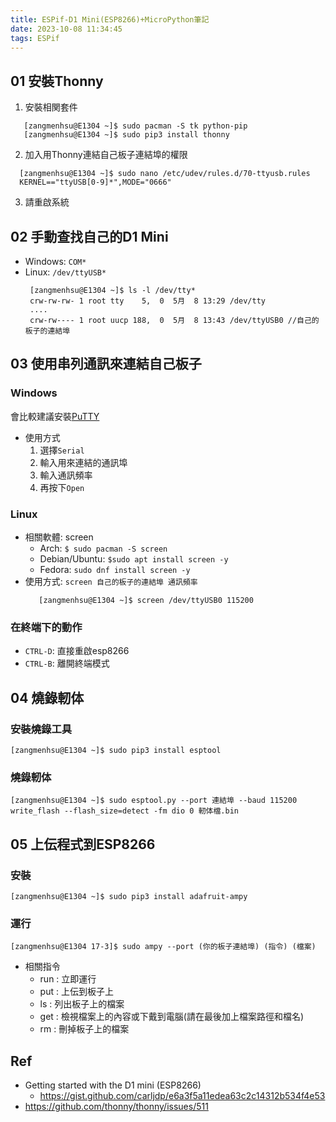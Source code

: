 ```yaml
---
title: ESPif-D1 Mini(ESP8266)+MicroPython筆記
date: 2023-10-08 11:34:45
tags: ESPif
---
```


## 01 安裝Thonny
1. 安裝相関套件
  ```
     [zangmenhsu@E1304 ~]$ sudo pacman -S tk python-pip
     [zangmenhsu@E1304 ~]$ sudo pip3 install thonny
  ```
2. 加入用Thonny連結自己板子連結埠的權限
  ```
    [zangmenhsu@E1304 ~]$ sudo nano /etc/udev/rules.d/70-ttyusb.rules
    KERNEL=="ttyUSB[0-9]*",MODE="0666"
  ```
3. 請重啟系統

<!--more-->

## 02 手動查找自己的D1 Mini
- Windows: `COM*`
- Linux: `/dev/ttyUSB*`
  ```
   [zangmenhsu@E1304 ~]$ ls -l /dev/tty*
   crw-rw-rw- 1 root tty    5,  0  5月  8 13:29 /dev/tty
   ....
   crw-rw---- 1 root uucp 188,  0  5月  8 13:43 /dev/ttyUSB0 //自己的板子的連結埠
  ```

## 03 使用串列通訊來連結自己板子
### Windows
會比較建議安裝[PuTTY](https://www.putty.org/)

- 使用方式
  1. 選擇`Serial`
  2. 輸入用來連結的通訊埠
  3. 輸入通訊頻率
  4. 再按下`Open`

### Linux
- 相關軟體: screen
  * Arch: `$ sudo pacman -S screen`
  * Debian/Ubuntu: `$sudo apt install screen -y`
  * Fedora: `sudo dnf install screen -y`
- 使用方式: `screen 自己的板子的連結埠 通訊頻率`
  ```
     [zangmenhsu@E1304 ~]$ screen /dev/ttyUSB0 115200
  ```

### 在終端下的動作
- `CTRL-D`: 直接重啟esp8266
- `CTRL-B`: 離開終端模式

## 04 燒錄軔体
### 安裝燒錄工具
```
[zangmenhsu@E1304 ~]$ sudo pip3 install esptool
```
### 燒錄軔体
```
[zangmenhsu@E1304 ~]$ sudo esptool.py --port 連結埠 --baud 115200 write_flash --flash_size=detect -fm dio 0 軔体檔.bin
```

## 05 上伝程式到ESP8266
### 安裝
```
[zangmenhsu@E1304 ~]$ sudo pip3 install adafruit-ampy
```
### 運行
```
[zangmenhsu@E1304 17-3]$ sudo ampy --port (你的板子連結埠) (指令) (檔案)
```
- 相關指令
  * run  : 立即運行
  * put  : 上伝到板子上
  * ls   : 列出板子上的檔案
  * get  : 檢視檔案上的內容或下戴到電腦(請在最後加上檔案路徑和檔名)
  * rm   : 刪掉板子上的檔案

## Ref
- Getting started with the D1 mini (ESP8266) 
  * https://gist.github.com/carljdp/e6a3f5a11edea63c2c14312b534f4e53
- https://github.com/thonny/thonny/issues/511
